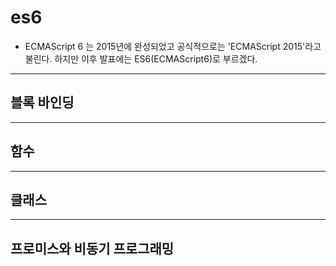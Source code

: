 # es6

- ECMAScript 6 는 2015년에 완성되었고 공식적으로는 'ECMAScript 2015'라고 불린다. 하지만 이후 발표에는 ES6(ECMAScript6)로 부르겠다.

<hr>

## 블록 바인딩

<hr>

## 함수 

<hr>

## 클래스

<hr>

## 프로미스와 비동기 프로그래밍
